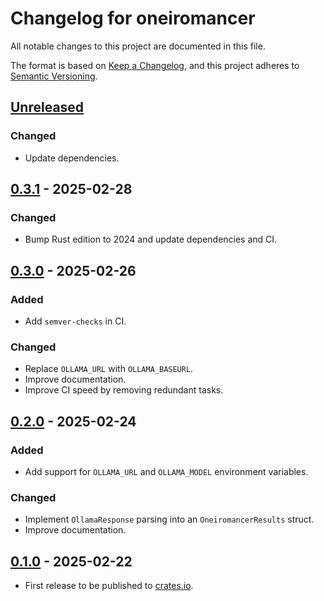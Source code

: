 # Changelog for oneiromancer

All notable changes to this project are documented in this file.

The format is based on [Keep a Changelog](https://keepachangelog.com/en/1.1.0/),
and this project adheres to [Semantic Versioning](https://semver.org/spec/v2.0.0.html).

## [Unreleased]

### Changed

* Update dependencies.

## [0.3.1] - 2025-02-28

### Changed

* Bump Rust edition to 2024 and update dependencies and CI.

## [0.3.0] - 2025-02-26

### Added

* Add `semver-checks` in CI.

### Changed

* Replace `OLLAMA_URL` with `OLLAMA_BASEURL`.
* Improve documentation.
* Improve CI speed by removing redundant tasks.

## [0.2.0] - 2025-02-24

### Added

* Add support for `OLLAMA_URL` and `OLLAMA_MODEL` environment variables.

### Changed

* Implement `OllamaResponse` parsing into an `OneiromancerResults` struct.
* Improve documentation.

## [0.1.0] - 2025-02-22

* First release to be published to [crates.io](https://crates.io/).

[unreleased]: https://github.com/0xdea/oneiromancer/compare/v0.3.1...HEAD

[0.3.1]: https://github.com/0xdea/oneiromancer/compare/v0.3.0...v0.3.1

[0.3.0]: https://github.com/0xdea/oneiromancer/compare/v0.2.0...v0.3.0

[0.2.0]: https://github.com/0xdea/oneiromancer/compare/v0.1.0...v0.2.0

[0.1.0]: https://github.com/0xdea/oneiromancer/releases/tag/v0.1.0
